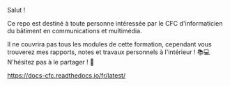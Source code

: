 Salut ! 

Ce repo est destiné à toute personne intéressée par le CFC d'informaticien du bâtiment en communications et multimédia. 

Il ne couvrira pas tous les modules de cette formation, cependant vous trouverez mes rapports, notes et travaux personnels à l'intérieur ! 📚💻
N'hésitez pas à le partager ! 🌟

https://docs-cfc.readthedocs.io/fr/latest/
